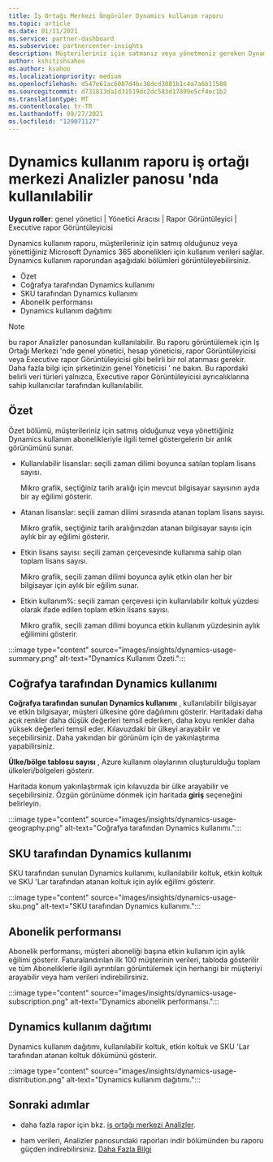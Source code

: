 ```yaml
---
title: İş Ortağı Merkezi Öngörüler Dynamics kullanım raporu
ms.topic: article
ms.date: 01/11/2021
ms.service: partner-dashboard
ms.subservice: partnercenter-insights
description: Müşterileriniz için satmanız veya yönetmeniz gereken Dynamics aboneliklerinin kullanımı hakkında daha fazla bilgi alabilirsiniz.
author: kshitishsahoo
ms.author: ksahoo
ms.localizationpriority: medium
ms.openlocfilehash: d547e61ac6087d4bc38dcd3881b1c4a7a6b11588
ms.sourcegitcommit: d731813da1d31519dc2dc583d17899e5cf4ec1b2
ms.translationtype: MT
ms.contentlocale: tr-TR
ms.lasthandoff: 09/27/2021
ms.locfileid: "129071127"
---
```

# <a name="dynamics-usage-report-available-from-the-partner-center-insights-dashboard"></a>Dynamics kullanım raporu iş ortağı merkezi Analizler panosu 'nda kullanılabilir

**Uygun roller**: genel yönetici | Yönetici Aracısı | Rapor Görüntüleyici | Executive rapor Görüntüleyicisi

Dynamics kullanım raporu, müşterileriniz için satmış olduğunuz veya yönettiğiniz Microsoft Dynamics 365 abonelikleri için kullanım verileri sağlar. Dynamics kullanım raporundan aşağıdaki bölümleri görüntüleyebilirsiniz.

- Özet
- Coğrafya tarafından Dynamics kullanımı
- SKU tarafından Dynamics kullanımı
- Abonelik performansı
- Dynamics kullanım dağıtımı

 > [!NOTE]
 > bu rapor Analizler panosundan kullanılabilir. Bu raporu görüntülemek için Iş Ortağı Merkezi 'nde genel yönetici, hesap yöneticisi, rapor Görüntüleyicisi veya Executive rapor Görüntüleyicisi gibi belirli bir rol atanması gerekir. Daha fazla bilgi için şirketinizin genel Yöneticisi ' ne bakın. Bu rapordaki belirli veri türleri yalnızca, Executive rapor Görüntüleyicisi ayrıcalıklarına sahip kullanıcılar tarafından kullanılabilir.

## <a name="summary"></a>Özet

Özet bölümü, müşterileriniz için satmış olduğunuz veya yönettiğiniz Dynamics kullanım abonelikleriyle ilgili temel göstergelerin bir anlık görünümünü sunar.  

- Kullanılabilir lisanslar: seçili zaman dilimi boyunca satılan toplam lisans sayısı.

   Mikro grafik, seçtiğiniz tarih aralığı için mevcut bilgisayar sayısının ayda bir ay eğilimi gösterir.

- Atanan lisanslar: seçili zaman dilimi sırasında atanan toplam lisans sayısı.

   Mikro grafik, seçtiğiniz tarih aralığınızdan atanan bilgisayar sayısı için aylık bir ay eğilimi gösterir.

- Etkin lisans sayısı: seçili zaman çerçevesinde kullanıma sahip olan toplam lisans sayısı. 

   Mikro grafik, seçili zaman dilimi boyunca aylık etkin olan her bir bilgisayar için aylık bir eğilim sunar.

- Etkin kullanım%: seçili zaman çerçevesi için kullanılabilir koltuk yüzdesi olarak ifade edilen toplam etkin lisans sayısı. 

   Mikro grafik, seçili zaman dilimi boyunca etkin kullanım yüzdesinin aylık eğilimini gösterir.

:::image type="content" source="images/insights/dynamics-usage-summary.png" alt-text="Dynamics Kullanım Özeti.":::

## <a name="dynamics-usage-by-geography"></a>Coğrafya tarafından Dynamics kullanımı

**Coğrafya tarafından sunulan Dynamics kullanımı** , kullanılabilir bilgisayar ve etkin bilgisayar, müşteri ülkesine göre dağılımını gösterir. Haritadaki daha açık renkler daha düşük değerleri temsil ederken, daha koyu renkler daha yüksek değerleri temsil eder. Kılavuzdaki bir ülkeyi arayabilir ve seçebilirsiniz. Daha yakından bir görünüm için de yakınlaştırma yapabilirsiniz.

**Ülke/bölge tablosu sayısı** , Azure kullanım olaylarının oluşturulduğu toplam ülkeleri/bölgeleri gösterir.

Haritada konum yakınlaştırmak için kılavuzda bir ülke arayabilir ve seçebilirsiniz. Özgün görünüme dönmek için haritada **giriş** seçeneğini belirleyin.

:::image type="content" source="images/insights/dynamics-usage-geography.png" alt-text="Coğrafya tarafından Dynamics kullanımı.":::

## <a name="dynamics-usage-by-sku"></a>SKU tarafından Dynamics kullanımı

SKU tarafından sunulan Dynamics kullanımı, kullanılabilir koltuk, etkin koltuk ve SKU 'Lar tarafından atanan koltuk için aylık eğilimi gösterir.

:::image type="content" source="images/insights/dynamics-usage-sku.png" alt-text="SKU tarafından Dynamics kullanımı.":::

## <a name="subscriptions-performance"></a>Abonelik performansı

Abonelik performansı, müşteri aboneliği başına etkin kullanım için aylık eğilimi gösterir. Faturalandırılan ilk 100 müşterinin verileri, tabloda gösterilir ve tüm Aboneliklerle ilgili ayrıntıları görüntülemek için herhangi bir müşteriyi arayabilir veya ham verileri indirebilirsiniz.

:::image type="content" source="images/insights/dynamics-usage-subscription.png" alt-text="Dynamics abonelik performansı.":::

## <a name="dynamics-usage-distribution"></a>Dynamics kullanım dağıtımı

Dynamics kullanım dağıtımı, kullanılabilir koltuk, etkin koltuk ve SKU 'Lar tarafından atanan koltuk dökümünü gösterir.

:::image type="content" source="images/insights/dynamics-usage-distribution.png" alt-text="Dynamics kullanım dağıtımı.":::

## <a name="next-steps"></a>Sonraki adımlar

- daha fazla rapor için bkz. [iş ortağı merkezi Analizler](partner-center-insights.md).

- ham verileri, Analizler panosundaki raporları indir bölümünden bu raporu güçden indirebilirsiniz. [Daha Fazla Bilgi](insights-download-reports.md) 
